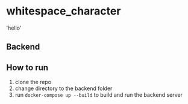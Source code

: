 # whitespace_character

'hello'

## Backend

## How to run

1. clone the repo
2. change directory to the backend folder
3. run `docker-compose up --build` to build and run the backend server
